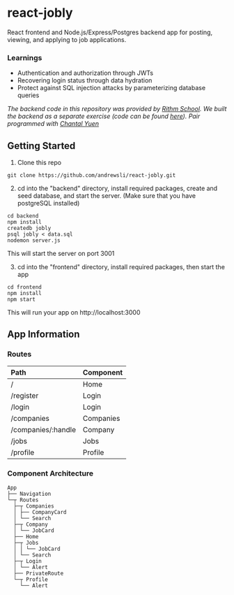# react-jobly
React frontend and Node.js/Express/Postgres backend app for posting, viewing, and applying to job applications.

### Learnings
* Authentication and authorization through JWTs
* Recovering login status through data hydration
* Protect against SQL injection attacks by parameterizing database queries

_The backend code in this repository was provided by [Rithm School](https://www.rithmschool.com/). We built the backend as a separate exercise (code can be found [here](https://github.com/andrewsli/express-jobly)). Pair programmed with [Chantal Yuen](https://github.com/cyhk)_

## Getting Started

1. Clone this repo 
```
git clone https://github.com/andrewsli/react-jobly.git
```
2. cd into the "backend" directory, install required packages, create and seed database, and start the server. (Make sure that you have postgreSQL installed)
```
cd backend
npm install
createdb jobly
psql jobly < data.sql
nodemon server.js 
```
This will start the server on port 3001

3. cd into the "frontend" directory, install required packages, then start the app
```
cd frontend
npm install
npm start
```

This will run your app on http://localhost:3000 

<!-- 
## Running Tests (once we write/fix them)

```
createdb jobly-test
cd backend
jest

cd frontend
npm test
```
-->

## App Information

### Routes
|Path | Component |
| :--- | :--- |
| / | Home  |
| /register  | Login  |
| /login  | Login  |
| /companies  | Companies  |
| /companies/:handle  | Company  |
| /jobs  | Jobs |
| /profile | Profile  |


### Component Architecture
```
App
├── Navigation
└─┬ Routes
  ├─┬ Companies
  │ ├── CompanyCard
  │ └── Search
  ├─┬ Company
  │ └── JobCard
  ├── Home
  ├─┬ Jobs
  │ │ └── JobCard
  │ └── Search
  ├─┬ Login
  │ └── Alert
  ├── PrivateRoute
  └─┬ Profile
    └── Alert
```
